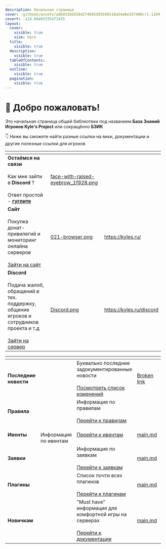 ```yaml
---
description: Начальная страница
cover: .gitbook/assets/adb931b6558d2f4695d93b56518a54a0e337480cr1-1169-798v2_uhq.jpg
coverY: -124.08403335471455
layout:
  cover:
    visible: true
    size: hero
  title:
    visible: true
  description:
    visible: true
  tableOfContents:
    visible: true
  outline:
    visible: true
  pagination:
    visible: true
---
```


# 👋 Добро пожаловать!

Это начальная страница общей библиотеки под названием **База Знаний Игроков Kyle's Project** или сокращённо **БЗИК**

👇 Ниже вы сможете найти разные ссылки на вики, документации и другие полезные ссылки для игроков

<table data-view="cards" data-full-width="false"><thead><tr><th></th><th data-hidden data-card-cover data-type="files"></th><th data-hidden data-card-target data-type="content-ref"></th></tr></thead><tbody><tr><td><strong>Остаёмся на связи</strong><br><br>Как мне зайти в <strong>Discord</strong> ?<br><br>Ответ простой - <a data-footnote-ref href="#user-content-fn-1"><strong>гуглите</strong></a></td><td><a href=".gitbook/assets/face-with-raised-eyebrow_1f928.png">face-with-raised-eyebrow_1f928.png</a></td><td></td></tr><tr><td><strong>Сайт</strong><br><br>Покупка донат-привилегий и мониторинг онлайна серверов<br><br><a href="https://kyles.ru/">Зайти на сайт</a></td><td><a href=".gitbook/assets/021-browser.png">021-browser.png</a></td><td><a href="https://kyles.ru/">https://kyles.ru/</a></td></tr><tr><td><strong>Discord</strong><br><br>Подача жалоб, обращений в тех. поддержку, общение игроков и сотрудников проекта и т.д<br><br><a href="https://kyles.ru/discord">Зайти на сервер</a></td><td><a href=".gitbook/assets/Discord.png">Discord.png</a></td><td><a href="https://kyles.ru/discord">https://kyles.ru/discord</a></td></tr></tbody></table>



<table data-view="cards"><thead><tr><th></th><th></th><th></th><th data-hidden data-card-target data-type="content-ref"></th><th data-hidden data-card-cover data-type="files"></th></tr></thead><tbody><tr><td><strong>Последние новости</strong></td><td></td><td>Буквально последние задокументированные новости<br><br><a href="broken-reference">Посмотреть список изменений</a></td><td><a href="broken-reference">Broken link</a></td><td><a href=".gitbook/assets/032-news.png">032-news.png</a></td></tr><tr><td><strong>Правила</strong></td><td></td><td>Информация по правилам<br><br><a href="rules/main.md">Перейти к правилам</a><br></td><td></td><td><a href=".gitbook/assets/042-folder.png">042-folder.png</a></td></tr><tr><td><strong>Ивенты</strong></td><td><br>Информация по ивентам<br></td><td><a href="events/main.md">Перейти к ивентам</a></td><td><a href="events/main.md">main.md</a></td><td><a href=".gitbook/assets/038-games.png">038-games.png</a></td></tr><tr><td><strong>Заявки</strong></td><td></td><td>Информация по заявкам<br><br><a href="applications/main.md">Перейти к заявкам</a></td><td><a href="applications/main.md">main.md</a></td><td><a href=".gitbook/assets/041-contact.png">041-contact.png</a></td></tr><tr><td><strong>Плагины</strong></td><td></td><td>Список почти всех плагинов<br><br><a href="plugins/main.md">Перейти к плагинам</a></td><td><a href="plugins/main.md">main.md</a></td><td><a href=".gitbook/assets/009-attach.png">009-attach.png</a></td></tr><tr><td><strong>Новичкам</strong></td><td></td><td>"Must have" информация для комфортной игры на серверах<br><br><a href="newbies/main.md">Перейти к документации</a></td><td><a href="newbies/main.md">main.md</a></td><td><a href=".gitbook/assets/034-favourites.png">034-favourites.png</a></td></tr></tbody></table>



[^1]: **Гуглить** - искать информацию при помощи поисковой системы Google или, расширительно, с помощью любого другого аналогичного средства

